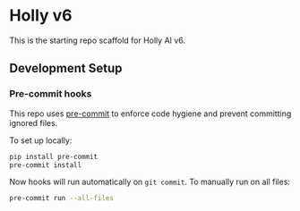 # Holly v6

This is the starting repo scaffold for Holly AI v6.

## Development Setup

### Pre-commit hooks
This repo uses [pre-commit](https://pre-commit.com/) to enforce code hygiene and prevent committing ignored files.

To set up locally:

```bash
pip install pre-commit
pre-commit install
```

Now hooks will run automatically on `git commit`. To manually run on all files:

```bash
pre-commit run --all-files
```

